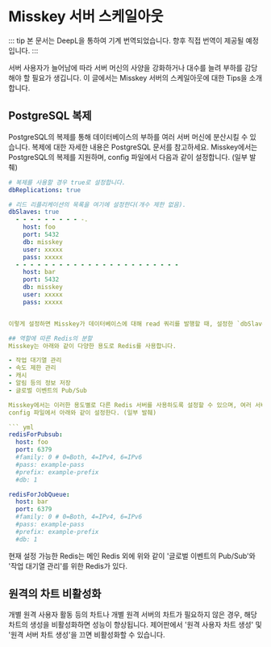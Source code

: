 # Misskey 서버 스케일아웃
::: tip
본 문서는 DeepL을 통하여 기계 번역되었습니다. 향후 직접 번역이 제공될 예정입니다.
:::

서버 사용자가 늘어남에 따라 서버 머신의 사양을 강화하거나 대수를 늘려 부하를 감당해야 할 필요가 생깁니다. 이 글에서는 Misskey 서버의 스케일아웃에 대한 Tips을 소개합니다.

## PostgreSQL 복제
PostgreSQL의 복제를 통해 데이터베이스의 부하를 여러 서버 머신에 분산시킬 수 있습니다.
복제에 대한 자세한 내용은 PostgreSQL 문서를 참고하세요.
Misskey에서는 PostgreSQL의 복제를 지원하며, config 파일에서 다음과 같이 설정합니다. (일부 발췌)

``` yml
# 복제를 사용할 경우 true로 설정합니다.
dbReplications: true

# 리드 리플리케이션의 목록을 여기에 설정한다(개수 제한 없음).
dbSlaves: true
  - - - - - - - - - -.
    host: foo
    port: 5432
    db: misskey
    user: xxxxx
    pass: xxxxx
  - - - - - - - - - - - - - - - - - - - - - - -
    host: bar
    port: 5432
    db: misskey
    user: xxxxx
    pass: xxxxx


이렇게 설정하면 Misskey가 데이터베이스에 대해 read 쿼리를 발행할 때, 설정한 `dbSlaves` 중에서 무작위로 read replica를 선택하여 쿼리를 전송하게 되므로 데이터베이스의 부하를 분산시킬 수 있다.

## 역할에 따른 Redis의 분할
Misskey는 아래와 같이 다양한 용도로 Redis를 사용합니다.

- 작업 대기열 관리
- 속도 제한 관리
- 캐시
- 알림 등의 정보 저장
- 글로벌 이벤트의 Pub/Sub

Misskey에서는 이러한 용도별로 다른 Redis 서버를 사용하도록 설정할 수 있으며, 여러 서버 머신에 부하를 분산시킬 수 있다.
config 파일에서 아래와 같이 설정한다. (일부 발췌)

``` yml
redisForPubsub:
  host: foo
  port: 6379
  #family: 0 # 0=Both, 4=IPv4, 6=IPv6
  #pass: example-pass
  #prefix: example-prefix
  #db: 1

redisForJobQueue:
  host: bar
  port: 6379
  #family: 0 # 0=Both, 4=IPv4, 6=IPv6
  #pass: example-pass
  #prefix: example-prefix
  #db: 1
```

현재 설정 가능한 Redis는 메인 Redis 외에 위와 같이 '글로벌 이벤트의 Pub/Sub'와 '작업 대기열 관리'를 위한 Redis가 있다.

## 원격의 차트 비활성화
개별 원격 사용자 활동 등의 차트나 개별 원격 서버의 차트가 필요하지 않은 경우, 해당 차트의 생성을 비활성화하면 성능이 향상됩니다.
제어판에서 '원격 사용자 차트 생성' 및 '원격 서버 차트 생성'을 끄면 비활성화할 수 있습니다.
